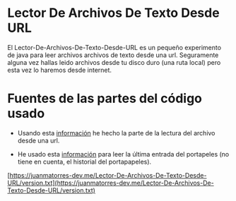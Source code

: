 # Lector De Archivos De Texto Desde URL

El Lector-De-Archivos-De-Texto-Desde-URL es un pequeño experimento de java para leer archivos archivos de texto desde una url.
Seguramente alguna vez hallas leido archivos desde tu disco duro (una ruta local) pero esta vez lo haremos desde internet.

# Fuentes de las partes del código usado

- Usando esta [información](https://www.it-swarm-es.com/es/java/como-leer-un-archivo-de-texto-directamente-desde-internet-usando-java/972483107/) he hecho la parte de la lectura del archivo desde una url.

- He usado esta [información](http://chuwiki.chuidiang.org/index.php?title=Uso_del_Clipboard_del_sistema) para leer la última entrada del portapeles (no tiene en cuenta, el historial del portapapeles).

[https://juanmatorres-dev.me/Lector-De-Archivos-De-Texto-Desde-URL/version.txt](https://juanmatorres-dev.me/Lector-De-Archivos-De-Texto-Desde-URL/version.txt)
